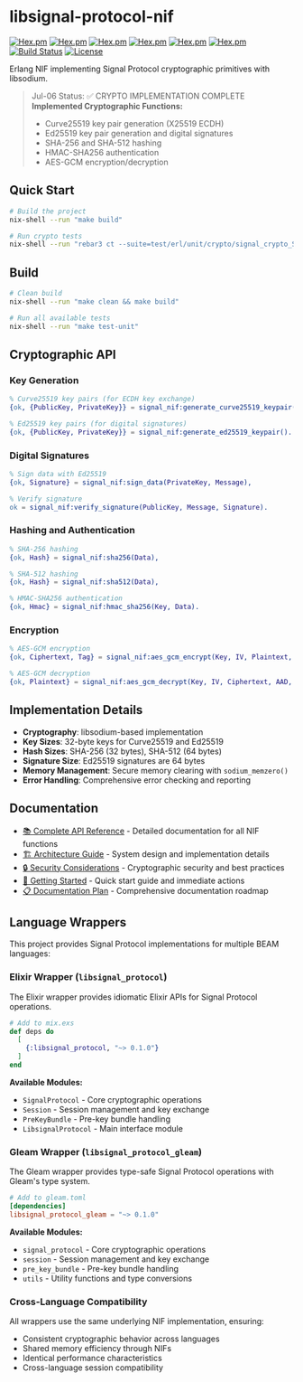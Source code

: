 # libsignal-protocol-nif

[![Hex.pm](https://img.shields.io/hexpm/v/libsignal_protocol_nif.svg)](https://hex.pm/packages/libsignal_protocol_nif)
[![Hex.pm](https://img.shields.io/hexpm/dt/libsignal_protocol_nif.svg)](https://hex.pm/packages/libsignal_protocol_nif)
[![Hex.pm](https://img.shields.io/hexpm/v/libsignal_protocol.svg)](https://hex.pm/packages/libsignal_protocol)
[![Hex.pm](https://img.shields.io/hexpm/dt/libsignal_protocol.svg)](https://hex.pm/packages/libsignal_protocol)
[![Hex.pm](https://img.shields.io/hexpm/v/libsignal_protocol_gleam.svg)](https://hex.pm/packages/libsignal_protocol_gleam)
[![Hex.pm](https://img.shields.io/hexpm/dt/libsignal_protocol_gleam.svg)](https://hex.pm/packages/libsignal_protocol_gleam)
[![Build Status](https://img.shields.io/badge/build-passing-brightgreen.svg)](https://github.com/hydepwns/libsignal-protocol-nif)
[![License](https://img.shields.io/badge/license-Apache--2.0-blue.svg)](LICENSE)

Erlang NIF implementing Signal Protocol cryptographic primitives with libsodium.

> Jul-06 Status: ✅ CRYPTO IMPLEMENTATION COMPLETE
> **Implemented Cryptographic Functions:**
>
> - Curve25519 key pair generation (X25519 ECDH)
> - Ed25519 key pair generation and digital signatures
> - SHA-256 and SHA-512 hashing
> - HMAC-SHA256 authentication
> - AES-GCM encryption/decryption

## Quick Start

```bash
# Build the project
nix-shell --run "make build"

# Run crypto tests
nix-shell --run "rebar3 ct --suite=test/erl/unit/crypto/signal_crypto_SUITE.erl"
```

## Build

```bash
# Clean build
nix-shell --run "make clean && make build"

# Run all available tests
nix-shell --run "make test-unit"
```

## Cryptographic API

### Key Generation

```erlang
% Curve25519 key pairs (for ECDH key exchange)
{ok, {PublicKey, PrivateKey}} = signal_nif:generate_curve25519_keypair(),

% Ed25519 key pairs (for digital signatures)
{ok, {PublicKey, PrivateKey}} = signal_nif:generate_ed25519_keypair().
```

### Digital Signatures

```erlang
% Sign data with Ed25519
{ok, Signature} = signal_nif:sign_data(PrivateKey, Message),

% Verify signature
ok = signal_nif:verify_signature(PublicKey, Message, Signature).
```

### Hashing and Authentication

```erlang
% SHA-256 hashing
{ok, Hash} = signal_nif:sha256(Data),

% SHA-512 hashing
{ok, Hash} = signal_nif:sha512(Data),

% HMAC-SHA256 authentication
{ok, Hmac} = signal_nif:hmac_sha256(Key, Data).
```

### Encryption

```erlang
% AES-GCM encryption
{ok, Ciphertext, Tag} = signal_nif:aes_gcm_encrypt(Key, IV, Plaintext, AAD, TagLength),

% AES-GCM decryption
{ok, Plaintext} = signal_nif:aes_gcm_decrypt(Key, IV, Ciphertext, AAD, Tag, PlaintextLength).
```

## Implementation Details

- **Cryptography**: libsodium-based implementation
- **Key Sizes**: 32-byte keys for Curve25519 and Ed25519
- **Hash Sizes**: SHA-256 (32 bytes), SHA-512 (64 bytes)
- **Signature Size**: Ed25519 signatures are 64 bytes
- **Memory Management**: Secure memory clearing with `sodium_memzero()`
- **Error Handling**: Comprehensive error checking and reporting

## Documentation

- [📚 Complete API Reference](docs/API.md) - Detailed documentation for all NIF functions
- [🏗️ Architecture Guide](docs/ARCHITECTURE.md) - System design and implementation details
- [🔒 Security Considerations](docs/SECURITY.md) - Cryptographic security and best practices
- [🚀 Getting Started](docs/IMMEDIATE_ACTIONS.md) - Quick start guide and immediate actions
- [📋 Documentation Plan](docs/DOCUMENTATION_PLAN.md) - Comprehensive documentation roadmap

## Language Wrappers

This project provides Signal Protocol implementations for multiple BEAM languages:

### Elixir Wrapper (`libsignal_protocol`)

The Elixir wrapper provides idiomatic Elixir APIs for Signal Protocol operations.

```elixir
# Add to mix.exs
def deps do
  [
    {:libsignal_protocol, "~> 0.1.0"}
  ]
end
```

**Available Modules:**

- `SignalProtocol` - Core cryptographic operations
- `Session` - Session management and key exchange
- `PreKeyBundle` - Pre-key bundle handling
- `LibsignalProtocol` - Main interface module

### Gleam Wrapper (`libsignal_protocol_gleam`)

The Gleam wrapper provides type-safe Signal Protocol operations with Gleam's type system.

```toml
# Add to gleam.toml
[dependencies]
libsignal_protocol_gleam = "~> 0.1.0"
```

**Available Modules:**

- `signal_protocol` - Core cryptographic operations
- `session` - Session management and key exchange
- `pre_key_bundle` - Pre-key bundle handling
- `utils` - Utility functions and type conversions

### Cross-Language Compatibility

All wrappers use the same underlying NIF implementation, ensuring:

- Consistent cryptographic behavior across languages
- Shared memory efficiency through NIFs
- Identical performance characteristics
- Cross-language session compatibility
